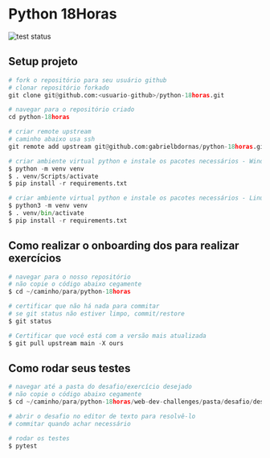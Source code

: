 Python 18Horas
===

![test status](https://raw.githubusercontent.com/gabrielbdornas/python-18horas/coverage-badge/tests.svg?raw=true)

## Setup projeto

```python
# fork o repositório para seu usuário github
# clonar repositório forkado
git clone git@github.com:<usuario-github>/python-18horas.git

# navegar para o repositório criado
cd python-18horas

# criar remote upstream
# caminho abaixo usa ssh
git remote add upstream git@github.com:gabrielbdornas/python-18horas.git

# criar ambiente virtual python e instale os pacotes necessários - Windows
$ python -m venv venv
$ . venv/Scripts/activate
$ pip install -r requirements.txt

# criar ambiente virtual python e instale os pacotes necessários - Linux e Mac
$ python3 -m venv venv
$ . venv/bin/activate
$ pip install -r requirements.txt
```

## Como realizar o onboarding dos para realizar exercícios

```python
# navegar para o nosso repositório
# não copie o código abaixo cegamente
$ cd ~/caminho/para/python-18horas

# certificar que não há nada para commitar
# se git status não estiver limpo, commit/restore
$ git status

# Certificar que você está com a versão mais atualizada
$ git pull upstream main -X ours
```

## Como rodar seus testes

```python
# navegar até a pasta do desafio/exercício desejado
# não copie o código abaixo cegamente
$ cd ~/caminho/para/python-18horas/web-dev-challenges/pasta/desafio/desejado

# abrir o desafio no editor de texto para resolvê-lo
# commitar quando achar necessário

# rodar os testes
$ pytest
```
